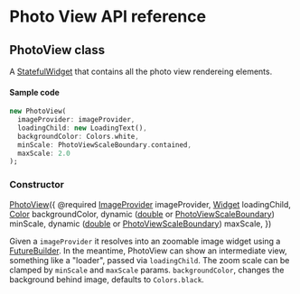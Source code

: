 # Photo View API reference

## PhotoView class
A [StatefulWidget](https://docs.flutter.io/flutter/widgets/StatefulWidget-class.html) that contains all the photo view rendereing elements.


#### Sample code
```dart
new PhotoView(
  imageProvider: imageProvider,
  loadingChild: new LoadingText(),
  backgroundColor: Colors.white,
  minScale: PhotoViewScaleBoundary.contained,
  maxScale: 2.0
);
```

### Constructor
[PhotoView](/lib/photo_view.dart)({
@required [ImageProvider](https://docs.flutter.io/flutter/painting/ImageProvider-class.html) imageProvider, 
[Widget](https://docs.flutter.io/flutter/widgets/Widget-class.html) loadingChild,
[Color](https://docs.flutter.io/flutter/dart-ui/Color-class.html) backgroundColor,
dynamic ([double](https://docs.flutter.io/flutter/dart-core/double-class.html) or [PhotoViewScaleBoundary](/lib/photo_view_scale_boundary.dart)) minScale,
dynamic ([double](https://docs.flutter.io/flutter/dart-core/double-class.html) or [PhotoViewScaleBoundary](/lib/photo_view_scale_boundary.dart)) maxScale,
})

Given a `imageProvider` it resolves into an zoomable image widget using a [FutureBuilder](https://docs.flutter.io/flutter/widgets/FutureBuilder-class.html). In the meantime, PhotoView can show an intermediate view, something like a "loader", passed via `loadingChild`. The zoom scale can be clamped by `minScale` and `maxScale` params. `backgroundColor`, changes the background behind image, defaults to `Colors.black`. 
